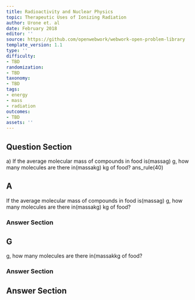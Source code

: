 ```yaml
---
title: Radioactivity and Nuclear Physics
topic: Therapeutic Uses of Ionizing Radiation
author: Urone et. al
date: February 2018
editor: ''
source: https://github.com/openwebwork/webwork-open-problem-library
template_version: 1.1
type: ''
difficulty:
- TBD
randomization:
- TBD
taxonomy:
- TBD
tags:
- energy
- mass
- radiation
outcomes:
- TBD
assets: ''
---
```


## Question Section 

a) If the average molecular mass of compounds in food is(massag) g, how many molecules are there in(massakg) kg of food? 
ans_rule(40)

## A
If the average molecular mass of compounds in food is(massag) g, how many molecules are there in(massakg) kg of food? 
### Answer Section
## G
g, how many molecules are there in(massakkg of food? 
### Answer Section


## Answer Section

